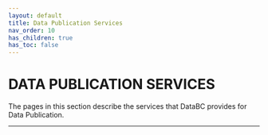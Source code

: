 ```yaml
---
layout: default
title: Data Publication Services
nav_order: 10
has_children: true
has_toc: false
---
```


# DATA PUBLICATION SERVICES

The pages in this section describe the services that DataBC provides for Data Publication.



-------------------------------------------------------

[1]: ../index.md#
